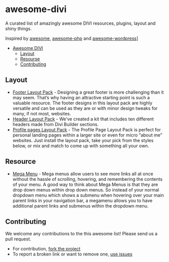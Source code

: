 # awesome-divi

A curated list of amazingly awesome DIVI resources, plugins, layout and shiny things. 

Inspired by [awesome](https://github.com/sindresorhus/awesome), [awesome-php](https://github.com/ziadoz/awesome-php) and [awesome-wordpress](https://github.com/miziomon/awesome-wordpress)]

- [Awesome DIVI](#awesome-divi)
	- [Layout](#layout)
	- [Resourse](#resource)
  - [Contributing](#contributing)


## Layout

* [Footer Layout Pack](https://www.elegantthemes.com/blog/divi-resources/free-divi-footer-layout-pack-10-unique-footer-designs-to-give-your-site-a-leg-up) - Designing a great footer is more challenging than it may seem. That’s why having an attractive starting point is such a valuable resource. The footer designs in this layout pack are highly versatile and can be used as they are or with minor design tweaks for many, if not most, websites.
* [Header Layout Pack](https://www.elegantthemes.com/blog/divi-resources/free-divi-download-the-divi-header-ui-kit) - We’ve created a kit that includes ten different headers made from Divi Builder sections.
* [Profile pages Layout Pack](https://www.elegantthemes.com/blog/divi-resources/free-divi-download-the-profile-pages-layout-pack) - The Profile Page Layout Pack is perfect for personal landing pages within a larger site or even for micro “about me” websites. Just install the layout pack, take your pick from the styles below, or mix and match to come up with something all your own.

## Resource

* [Mega Menu](https://www.elegantthemes.com/documentation/divi/mega-menus/) - Mega menus allow users to see more links all at once without the hassle of scrolling, hovering, and remembering the contents of your menu. A good way to think about Mega Menus is that they are drop down menus within drop down menus. So instead of your normal dropdown menu which shows a submenu when hovering over your main parent links in your navigation bar, a megamenu allows you to have additional parent links and submenus within the dropdown menu.

## Contributing

We welcome any contributions to the this awesome list! Please send us a pull request.

* For contribution, [fork the project](https://github.com/miziomon/awesome-divi/fork)
* To report a broken link or want to remove one, [use issues](https://github.com/miziomon/awesome-divi/issues)
